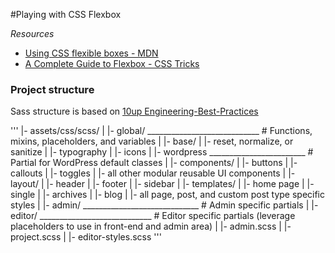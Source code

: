 #Playing with CSS Flexbox

*Resources*

* [Using CSS flexible boxes - MDN ](https://developer.mozilla.org/en-US/docs/Web/CSS/CSS_Flexible_Box_Layout/Using_CSS_flexible_boxes)
* [A Complete Guide to Flexbox - CSS Tricks](https://css-tricks.com/snippets/css/a-guide-to-flexbox/)

### Project structure

Sass structure is based on [10up Engineering-Best-Practices](https://10up.github.io/Engineering-Best-Practices/structure/)

'''
|- assets/css/scss/
|  |- global/ ____________________________ # Functions, mixins, placeholders, and variables
|  |- base/
|    |- reset, normalize, or sanitize
|    |- typography
|    |- icons
|    |- wordpress ________________________ # Partial for WordPress default classes
|  |- components/
|    |- buttons
|    |- callouts
|    |- toggles
|    |- all other modular reusable UI components
|  |- layout/
|    |- header
|    |- footer
|    |- sidebar
|  |- templates/
|    |- home page
|    |- single
|    |- archives
|    |- blog
|    |- all page, post, and custom post type specific styles
|  |- admin/ _____________________________ # Admin specific partials
|  |- editor/ ____________________________ # Editor specific partials (leverage placeholders to use in front-end and admin area)
|  |- admin.scss
|  |- project.scss
|  |- editor-styles.scss
'''